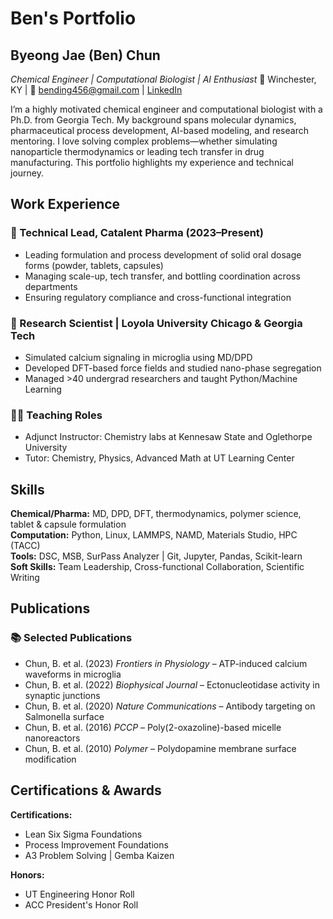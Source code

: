# Ben's Portfolio 
## Byeong Jae (Ben) Chun
*Chemical Engineer | Computational Biologist | AI Enthusiast*
📍 Winchester, KY | 📧 bending456@gmail.com | [LinkedIn](https://www.linkedin.com/in/byeongjae-ben-chun-745b551b)

I’m a highly motivated chemical engineer and computational biologist with a Ph.D. from Georgia Tech. My background spans molecular dynamics, pharmaceutical process development, AI-based modeling, and research mentoring. I love solving complex problems—whether simulating nanoparticle thermodynamics or leading tech transfer in drug manufacturing. This portfolio highlights my experience and technical journey.

## Work Experience

### 🔬 Technical Lead, Catalent Pharma (2023–Present)
- Leading formulation and process development of solid oral dosage forms (powder, tablets, capsules)
- Managing scale-up, tech transfer, and bottling coordination across departments
- Ensuring regulatory compliance and cross-functional integration

### 🧠 Research Scientist | Loyola University Chicago & Georgia Tech
- Simulated calcium signaling in microglia using MD/DPD
- Developed DFT-based force fields and studied nano-phase segregation
- Managed >40 undergrad researchers and taught Python/Machine Learning

### 👨‍🏫 Teaching Roles
- Adjunct Instructor: Chemistry labs at Kennesaw State and Oglethorpe University
- Tutor: Chemistry, Physics, Advanced Math at UT Learning Center

## Skills
**Chemical/Pharma:** MD, DPD, DFT, thermodynamics, polymer science, tablet & capsule formulation  
**Computation:** Python, Linux, LAMMPS, NAMD, Materials Studio, HPC (TACC)  
**Tools:** DSC, MSB, SurPass Analyzer | Git, Jupyter, Pandas, Scikit-learn  
**Soft Skills:** Team Leadership, Cross-functional Collaboration, Scientific Writing

## Publications
### 📚 Selected Publications
- Chun, B. et al. (2023) *Frontiers in Physiology* – ATP-induced calcium waveforms in microglia  
- Chun, B. et al. (2022) *Biophysical Journal* – Ectonucleotidase activity in synaptic junctions  
- Chun, B. et al. (2020) *Nature Communications* – Antibody targeting on Salmonella surface  
- Chun, B. et al. (2016) *PCCP* – Poly(2-oxazoline)-based micelle nanoreactors  
- Chun, B. et al. (2010) *Polymer* – Polydopamine membrane surface modification

## Certifications & Awards
**Certifications:**  
- Lean Six Sigma Foundations  
- Process Improvement Foundations  
- A3 Problem Solving | Gemba Kaizen

**Honors:**  
- UT Engineering Honor Roll  
- ACC President's Honor Roll